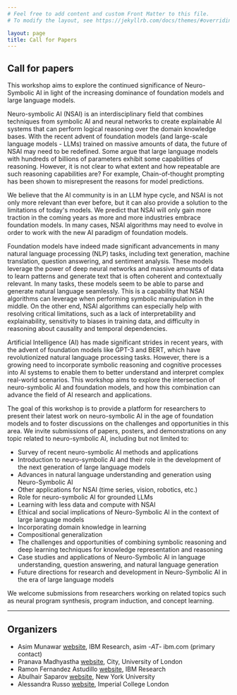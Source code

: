```yaml
---
# Feel free to add content and custom Front Matter to this file.
# To modify the layout, see https://jekyllrb.com/docs/themes/#overriding-theme-defaults

layout: page
title: Call for Papers
---
```



## Call for papers


This workshop aims to explore the continued significance of Neuro-Symbolic AI
in light of the increasing dominance of foundation models and large language
models.

Neuro-symbolic AI (NSAI) is an interdisciplinary field that combines techniques from symbolic AI and neural networks to create explainable AI systems that can perform logical reasoning over the domain knowledge bases. With the recent advent of foundation models (and large-scale language models - LLMs) trained on massive amounts of data, the future of NSAI may need to be redefined. Some argue that large language models with hundreds of billions of parameters exhibit some capabilities of reasoning. However, it is not clear to what extent and how repeatable are such reasoning capabilities are? For example, Chain-of-thought prompting has been shown to misrepresent the reasons for model predictions.

We believe that the AI community is in an LLM hype cycle, and NSAI is not only more relevant than ever before, but it can also provide a solution to the limitations of today's models. We predict that NSAI will only gain more traction in the coming years as more and more industries embrace foundation models. In many cases, NSAI algorithms may need to evolve in order to work with the new AI paradigm of foundation models.

Foundation models have indeed made significant advancements in many natural language processing (NLP) tasks, including text generation, machine translation, question answering, and sentiment analysis. These models leverage the power of deep neural networks and massive amounts of data to learn patterns and generate text that is often coherent and contextually relevant. In many tasks, these models seem to be able to parse and generate natural language seamlessly. This is a capability that NSAI algorithms can leverage when performing symbolic manipulation in the middle. On the other end, NSAI algorithms can especially help with resolving critical limitations, such as a lack of interpretability and explainability, sensitivity to biases in training data, and difficulty in reasoning about causality and temporal dependencies.

Artificial Intelligence (AI) has made significant strides in recent years, with the advent of foundation models like GPT-3 and BERT, which have revolutionized natural language processing tasks. However, there is a growing need to incorporate symbolic reasoning and cognitive processes into AI systems to enable them to better understand and interpret complex real-world scenarios. This workshop aims to explore the intersection of neuro-symbolic AI and foundation models, and how this combination can advance the field of AI research and applications.


The goal of this workshop is to provide a platform for researchers to present their latest work on neuro-symbolic AI in the age of foundation models and to foster discussions on the challenges and opportunities in this area. We invite submissions of papers, posters, and demonstrations on any topic related to neuro-symbolic AI, including but not limited to:

- Survey of recent neuro-symbolic AI methods and applications
- Introduction to neuro-symbolic AI and their role in the development of the next generation of large language models
- Advances in natural language understanding and generation using Neuro-Symbolic AI
- Other applications for NSAI (time series, vision, robotics, etc.)
- Role for neuro-symbolic AI for grounded LLMs
- Learning with less data and compute with NSAI
- Ethical and social implications of Neuro-Symbolic AI in the context of large language models
- Incorporating domain knowledge in learning
- Compositional generalization
- The challenges and opportunities of combining symbolic reasoning and deep learning techniques for knowledge representation and reasoning
- Case studies and applications of Neuro-Symbolic AI in language understanding, question answering, and natural language generation
- Future directions for research and development in Neuro-Symbolic AI in the era of large language models

We welcome submissions from researchers working on related topics such as neural program synthesis, program induction, and concept learning.



---

## Organizers

- Asim Munawar [website](https://research.ibm.com/people/asim-munawar), IBM Research, asim -*AT*- ibm.com (primary contact)
- Pranava Madhyastha [website](https://www.city.ac.uk/about/people/academics/pranava-madhyastha), City, University of London
- Ramon Fernandez Astudillo [website](https://mitibmwatsonailab.mit.edu/people/ramon-fernandez-astudillo/), IBM Research
- Abulhair Saparov [website](https://asaparov.org/), New York University
- Alessandra Russo [website](https://wp.doc.ic.ac.uk/arusso/), Imperial College London
